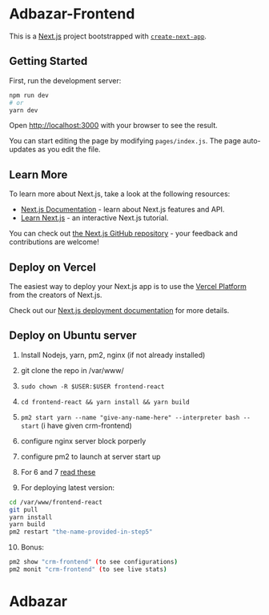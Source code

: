 # Adbazar-Frontend

This is a [Next.js](https://nextjs.org/) project bootstrapped with [`create-next-app`](https://github.com/vercel/next.js/tree/canary/packages/create-next-app).

## Getting Started

First, run the development server:

```bash
npm run dev
# or
yarn dev
```

Open [http://localhost:3000](http://localhost:3000) with your browser to see the result.

You can start editing the page by modifying `pages/index.js`. The page auto-updates as you edit the file.

## Learn More

To learn more about Next.js, take a look at the following resources:

- [Next.js Documentation](https://nextjs.org/docs) - learn about Next.js features and API.
- [Learn Next.js](https://nextjs.org/learn) - an interactive Next.js tutorial.

You can check out [the Next.js GitHub repository](https://github.com/vercel/next.js/) - your feedback and contributions are welcome!

## Deploy on Vercel

The easiest way to deploy your Next.js app is to use the [Vercel Platform](https://vercel.com/import?utm_medium=default-template&filter=next.js&utm_source=create-next-app&utm_campaign=create-next-app-readme) from the creators of Next.js.

Check out our [Next.js deployment documentation](https://nextjs.org/docs/deployment) for more details.

## Deploy on Ubuntu server

1. Install Nodejs, yarn, pm2, nginx (if not already installed)

2. git clone the repo in /var/www/

3. `sudo chown -R $USER:$USER frontend-react`
4. `cd frontend-react && yarn install && yarn build`
5. `pm2 start yarn --name "give-any-name-here" --interpreter bash -- start` (i have given crm-frontend)
6. configure nginx server block porperly
7. configure pm2 to launch at server start up
8. For 6 and 7 [read these](https://www.digitalocean.com/community/tutorials/how-to-set-up-a-node-js-application-for-production-on-ubuntu-16-04)
9. For deploying latest version:

```bash
cd /var/www/frontend-react
git pull
yarn install
yarn build
pm2 restart "the-name-provided-in-step5"
```

10. Bonus:

```bash
pm2 show "crm-frontend" (to see configurations)
pm2 monit "crm-frontend" (to see live stats)
```
# Adbazar
